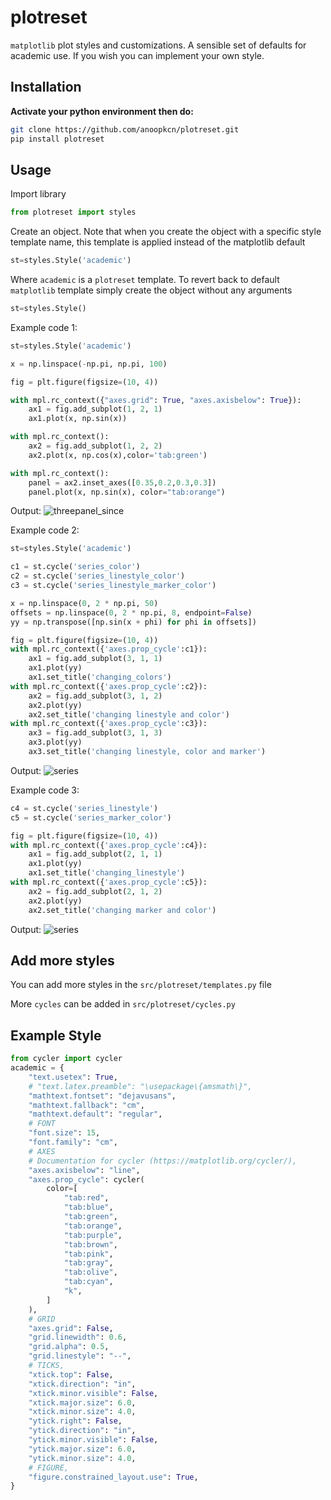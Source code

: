 # plotreset
`matplotlib` plot styles and customizations. A sensible set of defaults for academic use. If you wish you can implement your own style.

## Installation
**Activate your python environment then do:**
```bash
git clone https://github.com/anoopkcn/plotreset.git
pip install plotreset
```
## Usage
Import library
```python
from plotreset import styles
```
Create an object. Note that when you create the object with a specific style template name, this template is applied instead of the matplotlib default

```python
st=styles.Style('academic')
```
Where `academic` is a `plotreset` template.  To revert back to default `matplotlib` template simply create the object without any arguments

```python
st=styles.Style()
```

Example code 1:
```python
st=styles.Style('academic')

x = np.linspace(-np.pi, np.pi, 100)

fig = plt.figure(figsize=(10, 4))

with mpl.rc_context({"axes.grid": True, "axes.axisbelow": True}):
    ax1 = fig.add_subplot(1, 2, 1)
    ax1.plot(x, np.sin(x))

with mpl.rc_context():
    ax2 = fig.add_subplot(1, 2, 2)
    ax2.plot(x, np.cos(x),color='tab:green')

with mpl.rc_context():
    panel = ax2.inset_axes([0.35,0.2,0.3,0.3])
    panel.plot(x, np.sin(x), color="tab:orange")
```
Output:
![threepanel_since](examples/three_panel.svg)

Example code 2:

```python
st=styles.Style('academic')

c1 = st.cycle('series_color')
c2 = st.cycle('series_linestyle_color')
c3 = st.cycle('series_linestyle_marker_color')

x = np.linspace(0, 2 * np.pi, 50)
offsets = np.linspace(0, 2 * np.pi, 8, endpoint=False)
yy = np.transpose([np.sin(x + phi) for phi in offsets])

fig = plt.figure(figsize=(10, 4))
with mpl.rc_context({'axes.prop_cycle':c1}):
    ax1 = fig.add_subplot(3, 1, 1)
    ax1.plot(yy)
    ax1.set_title('changing_colors')
with mpl.rc_context({'axes.prop_cycle':c2}):
    ax2 = fig.add_subplot(3, 1, 2)
    ax2.plot(yy)
    ax2.set_title('changing linestyle and color')
with mpl.rc_context({'axes.prop_cycle':c3}):
    ax3 = fig.add_subplot(3, 1, 3)
    ax3.plot(yy)
    ax3.set_title('changing linestyle, color and marker')
```
Output:
![series](examples/series.svg)

Example code 3:
```python
c4 = st.cycle('series_linestyle')
c5 = st.cycle('series_marker_color')

fig = plt.figure(figsize=(10, 4))
with mpl.rc_context({'axes.prop_cycle':c4}):
    ax1 = fig.add_subplot(2, 1, 1)
    ax1.plot(yy)
    ax1.set_title('changing_linestyle')
with mpl.rc_context({'axes.prop_cycle':c5}):
    ax2 = fig.add_subplot(2, 1, 2)
    ax2.plot(yy)
    ax2.set_title('changing marker and color')
```
Output:
![series](examples/series_2.svg)

## Add more styles

You can add more styles in the `src/plotreset/templates.py` file

More `cycles` can be added in `src/plotreset/cycles.py`



## Example Style
```python
from cycler import cycler
academic = {
    "text.usetex": True,
    # "text.latex.preamble": "\usepackage\{amsmath\}",
    "mathtext.fontset": "dejavusans",
    "mathtext.fallback": "cm",
    "mathtext.default": "regular",
    # FONT
    "font.size": 15,
    "font.family": "cm",
    # AXES
    # Documentation for cycler (https://matplotlib.org/cycler/),
    "axes.axisbelow": "line",
    "axes.prop_cycle": cycler(
        color=[
            "tab:red",
            "tab:blue",
            "tab:green",
            "tab:orange",
            "tab:purple",
            "tab:brown",
            "tab:pink",
            "tab:gray",
            "tab:olive",
            "tab:cyan",
            "k",
        ]
    ),
    # GRID
    "axes.grid": False,
    "grid.linewidth": 0.6,
    "grid.alpha": 0.5,
    "grid.linestyle": "--",
    # TICKS,
    "xtick.top": False,
    "xtick.direction": "in",
    "xtick.minor.visible": False,
    "xtick.major.size": 6.0,
    "xtick.minor.size": 4.0,
    "ytick.right": False,
    "ytick.direction": "in",
    "ytick.minor.visible": False,
    "ytick.major.size": 6.0,
    "ytick.minor.size": 4.0,
    # FIGURE,
    "figure.constrained_layout.use": True,
}

```
